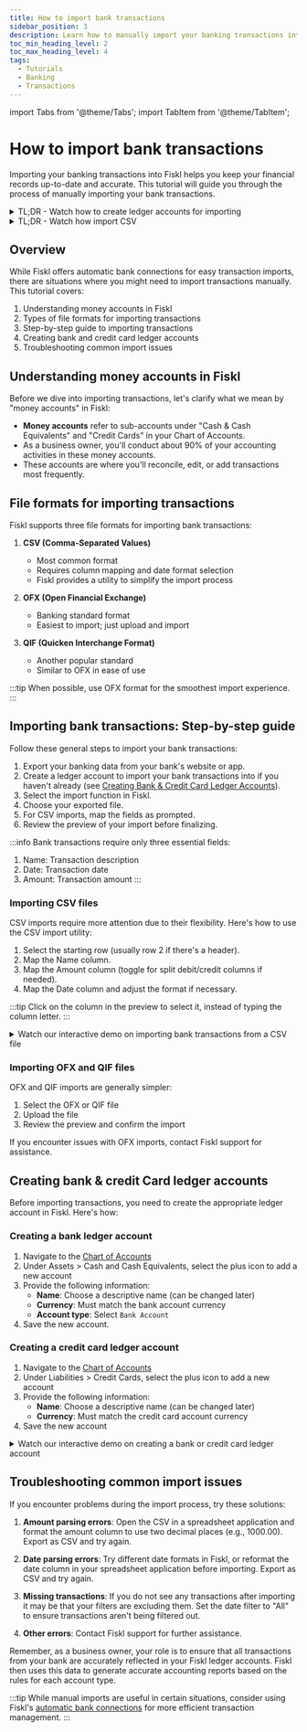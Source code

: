 ```yaml
---
title: How to import bank transactions
sidebar_position: 3
description: Learn how to manually import your banking transactions into Fiskl
toc_min_heading_level: 2
toc_max_heading_level: 4
tags:
  - Tutorials
  - Banking
  - Transactions
---
```


import Tabs from '@theme/Tabs';
import TabItem from '@theme/TabItem';

# How to import bank transactions

Importing your banking transactions into Fiskl helps you keep your financial records up-to-date and accurate. This tutorial will guide you through the process of manually importing your bank transactions.

<details>

  <summary>TL;DR - Watch how to create ledger accounts for importing</summary>

  <div style={{ position: 'relative', paddingBottom: '56.25%', height: 0, width: '100%' }}>
<iframe
style={{ position: 'absolute', top: 0, left: 0, width: '100%', height: '100%', border: 0 }}
src="https://demo.fiskl.com/e/clzbevkqd005ml70ca9vev2dz/tour
"
allowFullScreen
webkitallowfullscreen="true"
mozallowfullscreen="true"
allowtransparency="true"
></iframe>
</div>
</details>

<details>

  <summary>TL;DR - Watch how import CSV</summary>

  <div style={{ position: 'relative', paddingBottom: '56.25%', height: 0, width: '100%' }}>
<iframe
style={{ position: 'absolute', top: 0, left: 0, width: '100%', height: '100%', border: 0 }}
src="https://demo.fiskl.com/e/clzbiqgz100bbjp0cscukwq0l/tour
"
allowFullScreen
webkitallowfullscreen="true"
mozallowfullscreen="true"
allowtransparency="true"
></iframe>
</div>
</details>

## Overview

While Fiskl offers automatic bank connections for easy transaction imports, there are situations where you might need to import transactions manually. This tutorial covers:

1. Understanding money accounts in Fiskl
2. Types of file formats for importing transactions
3. Step-by-step guide to importing transactions
4. Creating bank and credit card ledger accounts
5. Troubleshooting common import issues

## Understanding money accounts in Fiskl

Before we dive into importing transactions, let's clarify what we mean by "money accounts" in Fiskl:

- **Money accounts** refer to sub-accounts under "Cash & Cash Equivalents" and "Credit Cards" in your Chart of Accounts.
- As a business owner, you'll conduct about 90% of your accounting activities in these money accounts.
- These accounts are where you'll reconcile, edit, or add transactions most frequently.

## File formats for importing transactions

Fiskl supports three file formats for importing bank transactions:

1. **CSV (Comma-Separated Values)**
   - Most common format
   - Requires column mapping and date format selection
   - Fiskl provides a utility to simplify the import process

2. **OFX (Open Financial Exchange)**
   - Banking standard format
   - Easiest to import; just upload and import

3. **QIF (Quicken Interchange Format)**
   - Another popular standard
   - Similar to OFX in ease of use

:::tip
When possible, use OFX format for the smoothest import experience.
:::

## Importing bank transactions: Step-by-step guide

Follow these general steps to import your bank transactions:

1. Export your banking data from your bank's website or app.
2. Create a ledger account to import your bank transactions into if you haven't already (see [Creating Bank & Credit Card Ledger Accounts](/docs/tutorials/Banking/how-to-import-bank/#creating-bank--credit-card-ledger-accounts)).
3. Select the import function in Fiskl.
4. Choose your exported file.
5. For CSV imports, map the fields as prompted.
6. Review the preview of your import before finalizing.

:::info
Bank transactions require only three essential fields:
1. Name: Transaction description
2. Date: Transaction date
3. Amount: Transaction amount
:::

### Importing CSV files

CSV imports require more attention due to their flexibility. Here's how to use the CSV import utility:

1. Select the starting row (usually row 2 if there's a header).
2. Map the Name column.
3. Map the Amount column (toggle for split debit/credit columns if needed).
4. Map the Date column and adjust the format if necessary.

:::tip
Click on the column in the preview to select it, instead of typing the column letter.
:::

<details>
<summary>Watch our interactive demo on importing bank transactions from a CSV file</summary>

<div style={{ position: 'relative', paddingBottom: '56.25%', height: 0, width: '100%' }}>
  <iframe
    style={{ position: 'absolute', top: 0, left: 0, width: '100%', height: '100%', border: 0 }}
    src="https://demo.fiskl.com/e/clzbiqgz100bbjp0cscukwq0l/tour"
    allowFullScreen
    webkitallowfullscreen="true"
    mozallowfullscreen="true"
    allowtransparency="true"
  ></iframe>
</div>

</details>

### Importing OFX and QIF files

OFX and QIF imports are generally simpler:

1. Select the OFX or QIF file
2. Upload the file
3. Review the preview and confirm the import

If you encounter issues with OFX imports, contact Fiskl support for assistance.

## Creating bank & credit Card ledger accounts

Before importing transactions, you need to create the appropriate ledger account in Fiskl. Here's how:

### Creating a bank ledger account

1. Navigate to the [Chart of Accounts](https://my.fiskl.com/accounting/chart)
2. Under Assets > Cash and Cash Equivalents, select the plus icon to add a new account
3. Provide the following information:
   - **Name**: Choose a descriptive name (can be changed later)
   - **Currency**: Must match the bank account currency
   - **Account type**: Select `Bank Account`
4. Save the new account.

### Creating a credit card ledger account

1. Navigate to the [Chart of Accounts](https://my.fiskl.com/accounting/chart)
2. Under Liabilities > Credit Cards, select the plus icon to add a new account
3. Provide the following information:
   - **Name**: Choose a descriptive name (can be changed later)
   - **Currency**: Must match the credit card account currency
4. Save the new account

<details>
<summary>Watch our interactive demo on creating a bank or credit card ledger account</summary>

<div style={{ position: 'relative', paddingBottom: '56.25%', height: 0, width: '100%' }}>
  <iframe
    style={{ position: 'absolute', top: 0, left: 0, width: '100%', height: '100%', border: 0 }}
    src="https://demo.fiskl.com/e/clzbevkqd005ml70ca9vev2dz/tour"
    allowFullScreen
    webkitallowfullscreen="true"
    mozallowfullscreen="true"
    allowtransparency="true"
  ></iframe>
</div>

</details>

## Troubleshooting common import issues

If you encounter problems during the import process, try these solutions:

1. **Amount parsing errors**: Open the CSV in a spreadsheet application and format the amount column to use two decimal places (e.g., 1000.00). Export as CSV and try again.

2. **Date parsing errors**: Try different date formats in Fiskl, or reformat the date column in your spreadsheet application before importing.  Export as CSV and try again.

3. **Missing transactions**: If you do not see any transactions after importing it may be that your filters are excluding them. Set the date filter to "All" to ensure transactions aren't being filtered out. 

4. **Other errors**: Contact Fiskl support for further assistance.

Remember, as a business owner, your role is to ensure that all transactions from your bank are accurately reflected in your Fiskl ledger accounts. Fiskl then uses this data to generate accurate accounting reports based on the rules for each account type.

:::tip
While manual imports are useful in certain situations, consider using Fiskl's [automatic bank connections](../../Integrations/Bank-Connections/_category_.json) for more efficient transaction management.
:::
